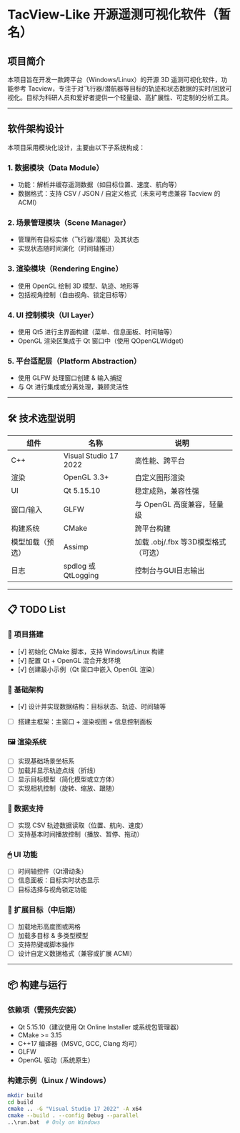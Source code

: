 # TacView-Like 开源遥测可视化软件（暂名）

## 项目简介

本项目旨在开发一款跨平台（Windows/Linux）的开源 3D 遥测可视化软件，功能参考 Tacview，专注于对飞行器/潜航器等目标的轨迹和状态数据的实时/回放可视化。目标为科研人员和爱好者提供一个轻量级、高扩展性、可定制的分析工具。

---

## 软件架构设计

本项目采用模块化设计，主要由以下子系统构成：

### 1. 数据模块（Data Module）
- 功能：解析并缓存遥测数据（如目标位置、速度、航向等）
- 数据格式：支持 CSV / JSON / 自定义格式（未来可考虑兼容 Tacview 的 ACMI）

### 2. 场景管理模块（Scene Manager）
- 管理所有目标实体（飞行器/潜艇）及其状态
- 实现状态随时间演化（时间轴推进）

### 3. 渲染模块（Rendering Engine）
- 使用 OpenGL 绘制 3D 模型、轨迹、地形等
- 包括视角控制（自由视角、锁定目标等）

### 4. UI 控制模块（UI Layer）
- 使用 Qt5 进行主界面构建（菜单、信息面板、时间轴等）
- OpenGL 渲染区集成于 Qt 窗口中（使用 QOpenGLWidget）

### 5. 平台适配层（Platform Abstraction）
- 使用 GLFW 处理窗口创建 & 输入捕捉
- 与 Qt 进行集成或分离处理，兼顾灵活性

---

## 🛠 技术选型说明

| 组件 | 名称 | 说明 |
|------|------|------|
| C++ | Visual Studio 17 2022 | 高性能、跨平台 |
| 渲染 | OpenGL 3.3+ | 自定义图形渲染 |
| UI | Qt 5.15.10 | 稳定成熟，兼容性强 |
| 窗口/输入 | GLFW | 与 OpenGL 高度兼容，轻量级 |
| 构建系统 | CMake | 跨平台构建 |
| 模型加载（预选） | Assimp | 加载 .obj/.fbx 等3D模型格式（可选） |
| 日志 | spdlog 或 QtLogging | 控制台与GUI日志输出 |

---

## 📋 TODO List

### 📁 项目搭建
- [√] 初始化 CMake 脚本，支持 Windows/Linux 构建
- [√] 配置 Qt + OpenGL 混合开发环境
- [√] 创建最小示例（Qt 窗口中嵌入 OpenGL 渲染）

### 🧱 基础架构
- [√] 设计并实现数据结构：目标状态、轨迹、时间轴等
- [ ] 搭建主框架：主窗口 + 渲染视图 + 信息控制面板

### 🖼 渲染系统
- [ ] 实现基础场景坐标系
- [ ] 加载并显示轨迹点线（折线）
- [ ] 显示目标模型（简化模型或立方体）
- [ ] 实现相机控制（旋转、缩放、跟随）

### 🧪 数据支持
- [ ] 实现 CSV 轨迹数据读取（位置、航向、速度）
- [ ] 支持基本时间播放控制（播放、暂停、拖动）

### 🖱 UI 功能
- [ ] 时间轴控件（Qt滑动条）
- [ ] 信息面板：目标实时状态显示
- [ ] 目标选择与视角锁定功能

### 🧩 扩展目标（中后期）
- [ ] 加载地形高度图或网格
- [ ] 加载多目标 & 多类型模型
- [ ] 支持热键或脚本操作
- [ ] 设计自定义数据格式（兼容或扩展 ACMI）

---

## 📦 构建与运行

### 依赖项（需预先安装）
- Qt 5.15.10（建议使用 Qt Online Installer 或系统包管理器）
- CMake >= 3.15
- C++17 编译器（MSVC, GCC, Clang 均可）
- GLFW
- OpenGL 驱动（系统原生）

### 构建示例（Linux / Windows）

```bash
mkdir build
cd build
cmake .. -G "Visual Studio 17 2022" -A x64
cmake --build . --config Debug --parallel
..\run.bat  # Only on Windows
```
